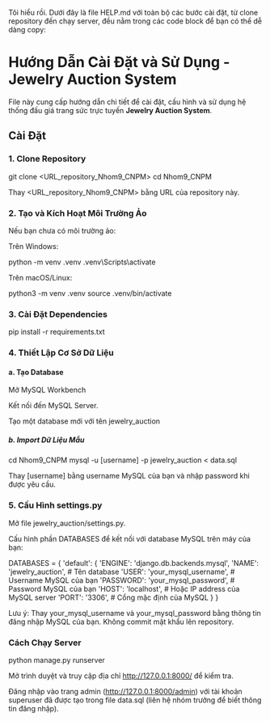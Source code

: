 Tôi hiểu rồi. Dưới đây là file HELP.md với toàn bộ các bước cài đặt, từ clone repository đến chạy server, đều nằm trong các code block để bạn có thể dễ dàng copy:

# Hướng Dẫn Cài Đặt và Sử Dụng - Jewelry Auction System

File này cung cấp hướng dẫn chi tiết để cài đặt, cấu hình và sử dụng hệ thống đấu giá trang sức trực tuyến **Jewelry Auction System**.

## Cài Đặt

### 1. Clone Repository


git clone <URL_repository_Nhom9_CNPM>
cd Nhom9_CNPM

Thay <URL_repository_Nhom9_CNPM> bằng URL của repository này.

### 2. Tạo và Kích Hoạt Môi Trường Ảo

Nếu bạn chưa có môi trường ảo:

Trên Windows:

python -m venv .venv
.venv\Scripts\activate

Trên macOS/Linux:

python3 -m venv .venv
source .venv/bin/activate


### 3. Cài Đặt Dependencies
pip install -r requirements.txt

### 4. Thiết Lập Cơ Sở Dữ Liệu
#### a. Tạo Database

Mở MySQL Workbench

Kết nối đến MySQL Server.

Tạo một database mới với tên jewelry_auction

##### b. Import Dữ Liệu Mẫu
cd Nhom9_CNPM
mysql -u [username] -p jewelry_auction < data.sql

Thay [username] bằng username MySQL của bạn và nhập password khi được yêu cầu.

### 5. Cấu Hình settings.py

Mở file jewelry_auction/settings.py.

Cấu hình phần DATABASES để kết nối với database MySQL trên máy của bạn:

DATABASES = {
    'default': {
        'ENGINE': 'django.db.backends.mysql',
        'NAME': 'jewelry_auction',  # Tên database
        'USER': 'your_mysql_username',  # Username MySQL của bạn
        'PASSWORD': 'your_mysql_password',  # Password MySQL của bạn
        'HOST': 'localhost',  # Hoặc IP address của MySQL server
        'PORT': '3306',  # Cổng mặc định của MySQL
    }
}

Lưu ý: Thay your_mysql_username và your_mysql_password bằng thông tin đăng nhập MySQL của bạn. Không commit mật khẩu lên repository.

### Cách Chạy Server
python manage.py runserver

Mở trình duyệt và truy cập địa chỉ http://127.0.0.1:8000/ để kiểm tra.

Đăng nhập vào trang admin (http://127.0.0.1:8000/admin) với tài khoản superuser đã được tạo trong file data.sql (liên hệ nhóm trưởng để biết thông tin đăng nhập).

